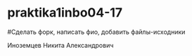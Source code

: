 # praktika1inbo04-17
#Сделать форк, написать фио, добавить файлы-исходники

Иноземцев Никита Александрович
